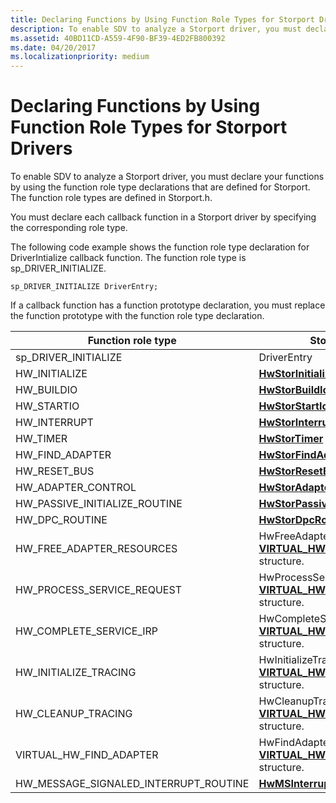 ```yaml
---
title: Declaring Functions by Using Function Role Types for Storport Drivers
description: To enable SDV to analyze a Storport driver, you must declare your functions by using the function role type declarations that are defined for Storport. The function role types are defined in Storport.h.
ms.assetid: 40BD11CD-A559-4F90-BF39-4ED2FB800392
ms.date: 04/20/2017
ms.localizationpriority: medium
---
```


# Declaring Functions by Using Function Role Types for Storport Drivers


To enable SDV to analyze a Storport driver, you must declare your functions by using the function role type declarations that are defined for Storport. The function role types are defined in Storport.h.

You must declare each callback function in a Storport driver by specifying the corresponding role type.

The following code example shows the function role type declaration for DriverIntialize callback function. The function role type is sp\_DRIVER\_INITIALIZE.

```
sp_DRIVER_INITIALIZE DriverEntry;
```

If a callback function has a function prototype declaration, you must replace the function prototype with the function role type declaration.

| Function role type                        | Storport routine                                                                                                               |
|-------------------------------------------|--------------------------------------------------------------------------------------------------------------------------------|
| sp\_DRIVER\_INITIALIZE                    | DriverEntry                                                                                                                    |
| HW\_INITIALIZE                            | [**HwStorInitialize**](https://docs.microsoft.com/windows-hardware/drivers/ddi/storport/nc-storport-hw_initialize)                                                                               |
| HW\_BUILDIO                               | [**HwStorBuildIo**](https://docs.microsoft.com/windows-hardware/drivers/ddi/storport/nc-storport-hw_buildio)                                                                                     |
| HW\_STARTIO                               | [**HwStorStartIo**](https://docs.microsoft.com/windows-hardware/drivers/ddi/storport/nc-storport-hw_startio)                                                                                     |
| HW\_INTERRUPT                             | [**HwStorInterrupt**](https://docs.microsoft.com/windows-hardware/drivers/ddi/storport/nc-storport-hw_interrupt)                                                                                 |
| HW\_TIMER                                 | [**HwStorTimer**](https://docs.microsoft.com/windows-hardware/drivers/ddi/storport/nc-storport-hw_timer)                                                                                         |
| HW\_FIND\_ADAPTER                         | [**HwStorFindAdapter**](https://docs.microsoft.com/windows-hardware/drivers/ddi/storport/nc-storport-hw_find_adapter)                                                                             |
| HW\_RESET\_BUS                            | [**HwStorResetBus**](https://docs.microsoft.com/windows-hardware/drivers/ddi/storport/nc-storport-hw_reset_bus)                                                                                   |
| HW\_ADAPTER\_CONTROL                      | [**HwStorAdapterControl**](https://docs.microsoft.com/windows-hardware/drivers/ddi/storport/nc-storport-hw_adapter_control)                                                                       |
| HW\_PASSIVE\_INITIALIZE\_ROUTINE          | [**HwStorPassiveInitializeRoutine**](https://docs.microsoft.com/windows-hardware/drivers/ddi/storport/nc-storport-hw_passive_initialize_routine)                                                   |
| HW\_DPC\_ROUTINE                          | [**HwStorDpcRoutine**](https://docs.microsoft.com/windows-hardware/drivers/ddi/storport/nc-storport-hw_dpc_routine)                                                                               |
| HW\_FREE\_ADAPTER\_RESOURCES              | HwFreeAdapterResources part of the [**VIRTUAL\_HW\_INITIALIZATION\_DATA**](https://docs.microsoft.com/windows-hardware/drivers/ddi/storport/ns-storport-_virtual_hw_initialization_data) structure.  |
| HW\_PROCESS\_SERVICE\_REQUEST             | HwProcessServiceRequest part of the [**VIRTUAL\_HW\_INITIALIZATION\_DATA**](https://docs.microsoft.com/windows-hardware/drivers/ddi/storport/ns-storport-_virtual_hw_initialization_data) structure. |
| HW\_COMPLETE\_SERVICE\_IRP                | HwCompleteServiceIrp part of the [**VIRTUAL\_HW\_INITIALIZATION\_DATA**](https://docs.microsoft.com/windows-hardware/drivers/ddi/storport/ns-storport-_virtual_hw_initialization_data) structure.    |
| HW\_INITIALIZE\_TRACING                   | HwInitializeTracing part of the [**VIRTUAL\_HW\_INITIALIZATION\_DATA**](https://docs.microsoft.com/windows-hardware/drivers/ddi/storport/ns-storport-_virtual_hw_initialization_data) structure.     |
| HW\_CLEANUP\_TRACING                      | HwCleanupTracing part of the [**VIRTUAL\_HW\_INITIALIZATION\_DATA**](https://docs.microsoft.com/windows-hardware/drivers/ddi/storport/ns-storport-_virtual_hw_initialization_data) structure.        |
| VIRTUAL\_HW\_FIND\_ADAPTER                | HwFindAdapter part of the [**VIRTUAL\_HW\_INITIALIZATION\_DATA**](https://docs.microsoft.com/windows-hardware/drivers/ddi/storport/ns-storport-_virtual_hw_initialization_data) structure.           |
| HW\_MESSAGE\_SIGNALED\_INTERRUPT\_ROUTINE | [**HwMSInterruptRoutine**](https://docs.microsoft.com/windows-hardware/drivers/ddi/storport/nc-storport-hw_message_signaled_interrupt_routine)                                                                       |

 

 

 





